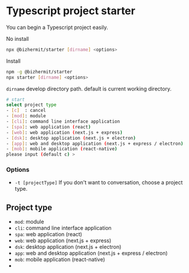 # Typescript project starter

You can begin a Typescript project easily.

No install
```bash
npx @bizhermit/starter [dirname] <options>
```

Install
```bash
npm -g @bizhermit/starter
npx starter [dirname] <options>
```

`dirname` develop directory path. default is current working directory.

```bash
# start
select project type
- [c]  : cancel
- [mod]: module
- [cli]: command line interface application
- [spa]: web application (react)
- [web]: web application (next.js + express)
- [dsk]: desktop application (next.js + electron)
- [app]: web and desktop application (next.js + express / electron)
- [mob]: mobile application (react-native)
please input (default c) >
```

### Options

* `-t [projectType]` If you don't want to conversation, choose a project type.

## Project type

- `mod`: module
- `cli`: command line interface application
- `spa`: web application (react)
- `web`: web application (next.js + express)
- `dsk`: desktop application (next.js + electron)
- `app`: web and desktop application (next.js + express / electron)
- `mob`: mobile application (react-native)
- 